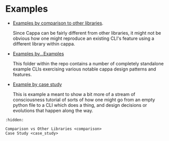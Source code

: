 # Examples

- [Examples by comparison to other libraries](./comparison.md).

  Since Cappa can be fairly different from other libraries, it might not be obvious
  how one might reproduce an existing CLI's feature using a different library within
  cappa.

- [Examples by...Examples](https://github.com/DanCardin/cappa/tree/main/examples)

  This folder within the repo contains a number of completely standalone example
  CLIs exercising various notable cappa design patterns and features.

- [Example by case study](./case_study.md)

  This is example a meant to show a bit more of a stream of consciousness tutorial
  of sorts of how one might go from an empty python file to a CLI which does a
  thing, and design decisions or evolutions that happen along the way.

```{toctree}
:hidden:

Comparison vs Other Libraries <comparison>
Case Study <case_study>
```
